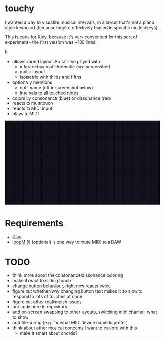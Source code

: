 # touchy

I wanted a way to visualize musical intervals, in a layout that's not a piano style keyboard (because they're effectively biased to specific modes/keys).

This is code for [Kivy](https://kivy.org/), because it's very convenient for this sort of experiment - the first version was ~100 lines.


It
- allows varied layout. So far I've played with 
  - a few octaves of chromatic (see screenshot)
  - guitar layout
  - isometric with thirds and fifths
- optionally mentions
  - note name (off in screenshot below)
  - Intervals to all touched notes
- colors by consonance (blue) or dissonance (red)
- reacts to multitouch
- reacts to MIDI input
- plays to MIDI

![Animated screenshot of playing a major triad](/screenshot.gif?raw=true)


# Requirements
- [Kivy](https://kivy.org/doc/stable/gettingstarted/installation.html)
- [loopMIDI](https://www.tobias-erichsen.de/software/loopmidi.html) (optional) is one way to route MIDI to a DAW


# TODO
- think more about the consonance/dissonance coloring
- make it react to sliding touch
- change button behaviour, right now reacts twice
- figure out whether/why changing button text makes it so slow to respond to lots of touches at once
- figure out other realtimeish issues
- put code here in repository
- add on-screen swapping to other layouts, switching midi channel, what to show
- add file config (e.g. for what MIDI device name to prefer)
- think about other musical concents I want to explore with this
  - make it smart about chords?

